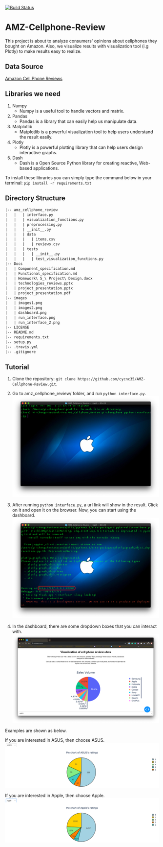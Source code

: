 [![Build Status](https://travis-ci.com/cycnc35/AMZ-Cellphone-Review.svg?branch=master)](https://travis-ci.com/cycnc35/AMZ-Cellphone-Review)
# AMZ-Cellphone-Review

This project is about to analyze consumers' opinions about cellphones they bought on Amazon.
Also, we visualize results with visualization tool (i.g Plotly) to make results easy to realize.

## Data Source

[Amazon Cell Phone Reviews](https://www.kaggle.com/grikomsn/amazon-cell-phones-reviews)

## Libraries we need

1. Numpy
    - Numpy is a useful tool to handle vectors and matrix.
2. Pandas
    - Pandas is a library that can easily help us manipulate data.
3. Matplotlib
    - Matplotlib is a powerful visualization tool to help users understand the result easily.
4. Plotly
    - Plotly is a powerful plotting library that can help users design interactive graphs.
5. Dash
    - Dash is a Open Source Python library for creating reactive, Web-based applications.

To install these libraries you can simply type the command below in your terminal:
`pip install -r requirements.txt`

## Directory Structure
```
|-- amz_cellphone_review
|   |   | interface.py
|   |   | visualization_functions.py
|   |   | preprocessing.py
|   |   | __init__.py
|   |   | data
|   |   |   | items.csv
|   |   |   | reviews.csv
|   |   | tests
|   |   |   | __init__.py
|   |   |   | test_visualization_functions.py
|-- Docs
|   | Component_specification.md
|   | Functional_specification.md
|   | Homework\ 5_\ Project\ Design.docx
|   | technologies_reviews.pptx
|   | project_presentation.pptx
|   | project_presentation.pdf
|-- images
|   | images1.png
|   | images2.png
|   | dashboard.png
|   | run_interface.png
|   | run_interface_2.png
|-- LICENSE
|-- README.md
|-- requirements.txt
|-- setup.py
|-- .travis.yml
|-- .gitignore
```

## Tutorial
1. Clone the repository: `git clone https://github.com/cycnc35/AMZ-Cellphone-Review.git`.

2. Go to amz_cellphone_review/ folder, and run `python interface.py`.
![Tutorial](https://github.com/cycnc35/AMZ-Cellphone-Review/blob/master/images/run_interface.png)

3. After running `python interface.py`, a url link will show in the result. Click on it and open it on 
the browser. Now, you can start using the dashboard.
![Tutorial](https://github.com/cycnc35/AMZ-Cellphone-Review/blob/master/images/run_interface_2.png)

4. In the dashboard, there are some dropdown boxes that you can interact with.
![Tutorial](https://github.com/cycnc35/AMZ-Cellphone-Review/blob/master/images/dashboard.png)

Examples are shown as below.

If you are interested in ASUS, then choose ASUS.
![Tutorial](https://github.com/cycnc35/AMZ-Cellphone-Review/blob/master/images/image1.png)

If you are interested in Apple, then choose Apple.
![Tutorial](https://github.com/cycnc35/AMZ-Cellphone-Review/blob/master/images/image2.png)
